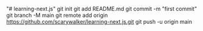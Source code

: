 "# learning-next.js"  git init git add README.md git commit -m "first commit" git branch -M main git remote add origin https://github.com/scarywalker/learning-next.js.git git push -u origin main
